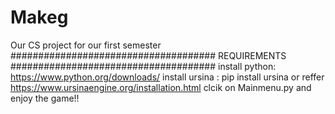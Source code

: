 # Makeg
Our CS project for our first semester
#####################################
REQUIREMENTS
#####################################
install python:
       https://www.python.org/downloads/
install ursina :
      pip install ursina 
      or reffer
      https://www.ursinaengine.org/installation.html
clcik on Mainmenu.py and enjoy the game!!

